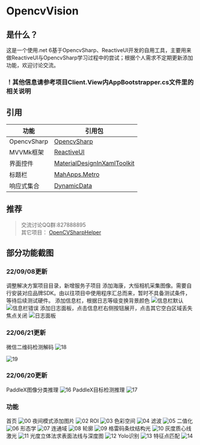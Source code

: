# OpencvVision

## 是什么？

这是一个使用.net 6基于OpencvSharp、ReactiveUI开发的自用工具，主要用来做ReactiveUI与OpencvSharp学习过程中的尝试；根据个人需求不定期更新添加功能，欢迎讨论交流。

### ！其他信息请参考项目Client.View内AppBootstrapper.cs文件里的相关说明

## 引用

| 功能          | 引用包                                                                                                |
| ----------- | -------------------------------------------------------------------------------------------------- |
| OpencvSharp | [OpencvSharp](https://github.com/shimat/opencvsharp_samples)                                       |
| MVVMk框架     | [ReactiveUI](https://github.com/reactiveui/ReactiveUI)                                             |
| 界面控件        | [MaterialDesignInXamlToolkit](https://github.com/MaterialDesignInXAML/MaterialDesignInXamlToolkit) |
| 标题栏         | [MahApps.Metro](https://github.com/MahApps/MahApps.Metro)                                          |
| 响应式集合       | [DynamicData](https://github.com/reactivemarbles/DynamicData)                                      |

## 推荐

> 交流讨论QQ群:827888895  
> 其它项目： 
> [OpenCVSharpHelper](https://gitee.com/tfarcraw/opencvsharphelper)

## 部分功能截图

### 22/09/08更新

调整解决方案项目目录，新增服务子项目
添加海康，大恒相机采集图像。需要自行安装对应品牌SDK。由以往项目中使用程序汇总而来，暂时不具备测试条件，等待后续测试硬件。
添加信息栏，根据日志等级变换背景颜色
![信息栏默认](Img/20.png)
![信息栏错误](Img/21.png)
添加日志面板，点击信息栏右侧按钮展开，点击其它空白区域丢失焦点关闭
![日志面板](Img/22.png)

### 22/06/21更新

微信二维码检测解码
![18](Img/18.jpg)

![19](Img/19.jpg)

### 22/06/20更新

PaddleX图像分类推理
![16](Img/16.jpg)
PaddleX目标检测推理
![17](Img/17.jpg)

### 功能

首页
![00](Img/00.jpg)
夜间模式添加图片
![02](Img/02.jpg)
ROI
![03](Img/03.jpg)
色彩空间
![04](Img/04.jpg)
滤波
![05](Img/05.jpg)
二值化
![06](Img/06.jpg)
形态学
![07](Img/07.jpg)
连通域
![08](Img/08.jpg)
轮廓
![09](Img/09.jpg)
格雷码条纹结构光
![10](Img/10.jpg)
灰度质心线激光
![11](Img/11.jpg)
光度立体法求表面法线与深度图
![12](Img/12.jpg)
Yolo识别
![13](Img/13.jpg)
特征点匹配
![14](Img/14.jpg)
